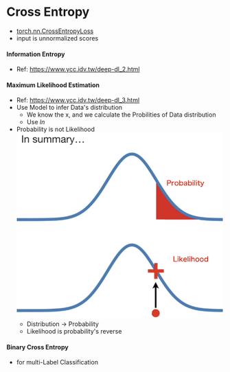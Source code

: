 # Cross Entropy
- [torch.nn.CrossEntropyLoss](https://pytorch.org/docs/stable/generated/torch.nn.CrossEntropyLoss.html)
- input is unnormalized scores
#### Information Entropy
- Ref: https://www.ycc.idv.tw/deep-dl_2.html
#### Maximum Likelihood Estimation
- Ref: https://www.ycc.idv.tw/deep-dl_3.html
- Use Model to infer Data's distribution
    - We know the x, and we calculate the Probilities of Data distribution
    - Use $ln$ 
- Probability is not Likelihood
    ![](./assets/prob_likelihood.png)
    - Distribution -> Probability
    - Likelihood is probability's reverse

#### Binary Cross Entropy
- for multi-Label Classification